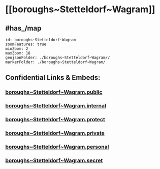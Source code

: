 # [[boroughs~Stetteldorf~Wagram]] 


## #has_/map  



```leaflet
id: boroughs~Stetteldorf~Wagram
zoomFeatures: true 
minZoom: 2 
maxZoom: 18
geojsonFolder: ./boroughs~Stetteldorf~Wagram//
markerFolder: ./boroughs~Stetteldorf~Wagram/
```




## Confidential Links & Embeds: 

### [boroughs~Stetteldorf~Wagram.public](/_public/\Earth\Continent\Europe\Europe~Central\Austria\Austrias_States\Niederösterreich\counties~NÖ\Korneuburg\cities~Korneuburg\Stetteldorf~Wagramboroughs~Stetteldorf~Wagram.public.md) 

### [boroughs~Stetteldorf~Wagram.internal](/_internal/\Earth\Continent\Europe\Europe~Central\Austria\Austrias_States\Niederösterreich\counties~NÖ\Korneuburg\cities~Korneuburg\Stetteldorf~Wagramboroughs~Stetteldorf~Wagram.internal.md) 

### [boroughs~Stetteldorf~Wagram.protect](/_protect/\Earth\Continent\Europe\Europe~Central\Austria\Austrias_States\Niederösterreich\counties~NÖ\Korneuburg\cities~Korneuburg\Stetteldorf~Wagramboroughs~Stetteldorf~Wagram.protect.md) 

### [boroughs~Stetteldorf~Wagram.private](/_private/\Earth\Continent\Europe\Europe~Central\Austria\Austrias_States\Niederösterreich\counties~NÖ\Korneuburg\cities~Korneuburg\Stetteldorf~Wagramboroughs~Stetteldorf~Wagram.private.md) 

### [boroughs~Stetteldorf~Wagram.personal](/_personal/\Earth\Continent\Europe\Europe~Central\Austria\Austrias_States\Niederösterreich\counties~NÖ\Korneuburg\cities~Korneuburg\Stetteldorf~Wagramboroughs~Stetteldorf~Wagram.personal.md) 

### [boroughs~Stetteldorf~Wagram.secret](/_secret/\Earth\Continent\Europe\Europe~Central\Austria\Austrias_States\Niederösterreich\counties~NÖ\Korneuburg\cities~Korneuburg\Stetteldorf~Wagramboroughs~Stetteldorf~Wagram.secret.md)

